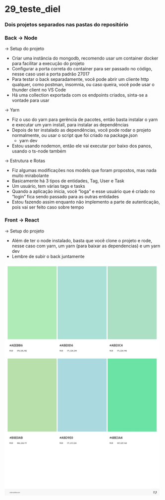 # 29_teste_diel

### Dois projetos separados nas pastas do repositório

### Back → Node

→ Setup do projeto

- Criar uma instância do mongodb, recomendo usar um container docker para facilitar a execução do projeto
- Configurar a porta correta do container para ser passado no código, nesse caso usei a porta padrão 27017
- Para testar o back separadamente, você pode abrir um cliente http qualquer, como postman, insomnia, ou caso queira, você pode usar o thunder client no VS Code
- Há uma collection exportada com os endpoints criados, sinta-se a vontade para usar

→ Yarn

- Fiz o uso do yarn para gerência de pacotes, então basta instalar o yarn e executar um yarn install, para instalar as dependências
- Depois de ter instalado as dependências, você pode rodar o projeto normalmente, ou usar o script que foi criado na package.json
    - yarn dev
- Estou usando nodemon, então ele vai executar por baixo dos panos, usando o ts-node também

→ Estrutura e Rotas

- Fiz algumas modificações nos models que foram propostos, mas nada muito mirabolante
- Basicamente há 3 tipos de entidades, Tag, User e Task
- Um usuário, tem várias tags e tasks
- Quando a aplicação inicia, você “loga” e esse usuário que é criado no “login” fica sendo passado para as outras entidades
- Estou fazendo assim enquanto não implemento a parte de autenticação, pois vai ser feito caso sobre tempo

### Front → React

→ Setup do projeto

- Além de ter o node instalado, basta que você clone o projeto e rode, nesse caso com yarn, um yarn (para baixar as dependencias) e um yarn dev
- Lembre de subir o back juntamente




<img src="./colors.jpeg" width="500">
